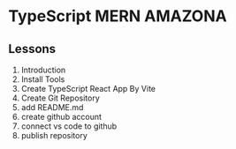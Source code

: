 # TypeScript MERN AMAZONA

## Lessons

1. Introduction
2. Install Tools
3. Create TypeScript React App By Vite
4. Create Git Repository
5. add README.md
6. create github account
7. connect vs code to github
8. publish repository
